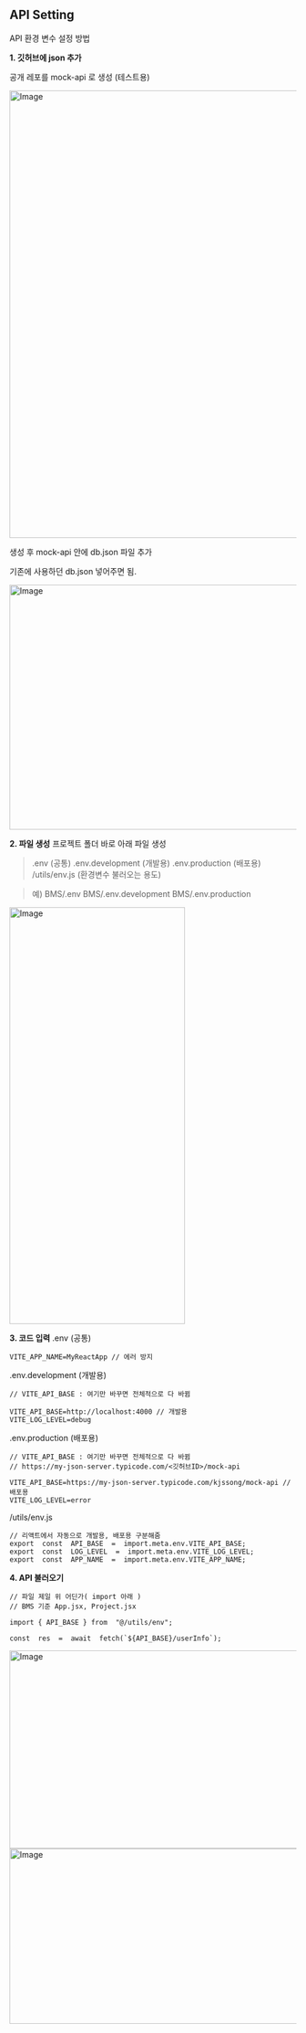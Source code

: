 ## API Setting
API 환경 변수 설정 방법

**1. 깃허브에 json 추가**

공개 레포를 mock-api 로 생성 (테스트용)

<img width="795" height="784" alt="Image" src="https://github.com/user-attachments/assets/89d75497-2cd0-4e36-be3f-2dd2c68736dc" />


생성 후 mock-api 안에 db.json 파일 추가

기존에 사용하던 db.json 넣어주면 됨.

<img width="1131" height="429" alt="Image" src="https://github.com/user-attachments/assets/34c130e4-2f0b-47d1-81e1-b669a279c4db" />


**2. 파일 생성**
프로젝트 폴더 바로 아래 파일 생성
>.env (공통)
>.env.development (개발용)
>.env.production (배포용)
>/utils/env.js (환경변수 불러오는 용도)

>예) 
>BMS/.env
>BMS/.env.development
>BMS/.env.production
>
<img width="308" height="730" alt="Image" src="https://github.com/user-attachments/assets/8df2afc4-48c2-40c5-8b1a-b22ccc759790" />


**3. 코드 입력**
.env (공통)

    VITE_APP_NAME=MyReactApp // 에러 방지


.env.development (개발용)

    // VITE_API_BASE : 여기만 바꾸면 전체적으로 다 바뀜
    
    VITE_API_BASE=http://localhost:4000 // 개발용
    VITE_LOG_LEVEL=debug

.env.production (배포용)

    // VITE_API_BASE : 여기만 바꾸면 전체적으로 다 바뀜
    // https://my-json-server.typicode.com/<깃허브ID>/mock-api
    
    VITE_API_BASE=https://my-json-server.typicode.com/kjssong/mock-api // 배포용
    VITE_LOG_LEVEL=error

/utils/env.js

    // 리액트에서 자동으로 개발용, 배포용 구분해줌
    export  const  API_BASE  =  import.meta.env.VITE_API_BASE;
    export  const  LOG_LEVEL  =  import.meta.env.VITE_LOG_LEVEL;
    export  const  APP_NAME  =  import.meta.env.VITE_APP_NAME;



**4. API 불러오기**


    // 파일 제일 위 어딘가( import 아래 )
    // BMS 기준 App.jsx, Project.jsx
    
    import { API_BASE } from  "@/utils/env";
    
    const  res  =  await  fetch(`${API_BASE}/userInfo`);

<img width="750" height="347" alt="Image" src="https://github.com/user-attachments/assets/b5c7ddaa-a003-4505-b826-81693bd1ad69" />
<img width="594" height="307" alt="Image" src="https://github.com/user-attachments/assets/5a8c1434-034c-4c93-bc42-c939cae04853" />
